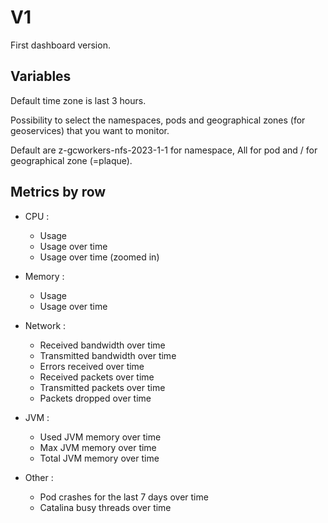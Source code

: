 # V1

First dashboard version.

## Variables

Default time zone is last 3 hours.

Possibility to select the namespaces, pods and geographical zones (for geoservices) that you want to monitor.

Default are z-gcworkers-nfs-2023-1-1 for namespace, All for pod and / for geographical zone (=plaque).

## Metrics by row

- CPU :
    - Usage
    - Usage over time
    - Usage over time (zoomed in)

- Memory :
    - Usage
    - Usage over time

- Network :
    - Received bandwidth over time
    - Transmitted bandwidth over time
    - Errors received over time
    - Received packets over time
    - Transmitted packets over time
    - Packets dropped over time

- JVM : 
    - Used JVM memory over time
    - Max JVM memory over time
    - Total JVM memory over time

- Other :
    - Pod crashes for the last 7 days over time
    - Catalina busy threads over time
